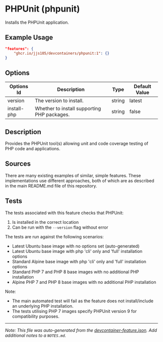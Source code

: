 
# PHPUnit (phpunit)

Installs the PHPUnit application.

## Example Usage

```json
"features": {
    "ghcr.io/jjs105/devcontainers/phpunit:1": {}
}
```

## Options

| Options Id | Description | Type | Default Value |
|-----|-----|-----|-----|
| version | The version to install. | string | latest |
| install-php | Whether to install supporting PHP packages. | string | false |

## Description

Provides the PHPUnit tool(s) allowing unit and code coverage testing of PHP code
and applications.

## Sources

There are many existing examples of similar, simple features. These
implementations use different approaches, both of which are as described in the
main README.md file of this repository.

## Tests

The tests associated with this feature checks that PHPUnit:

1) Is installed in the correct location
1) Can be run with the `--version` flag without error

The tests are run against the following scenarios:

* Latest Ubuntu base image with no options set (auto-generated)
* Latest Ubuntu base image with php 'cli' only and 'full' installation options
* Standard Alpine base image with php 'cli' only and 'full' installation options
* Standard PHP 7 and PHP 8 base images with no additional PHP installation
* Alpine PHP 7 and PHP 8 base images with no additional PHP installation

Note:
* The main automated test will fail as the feature does not install/include an
underlying PHP installation.
* The tests utilising PHP 7 images specify PHPUnit version 9 for compatibility
purposes.


---

_Note: This file was auto-generated from the [devcontainer-feature.json](devcontainer-feature.json).  Add additional notes to a `NOTES.md`._
